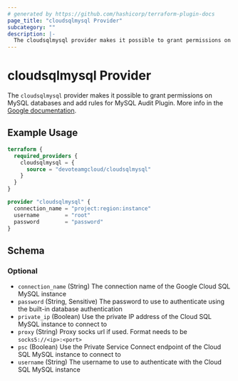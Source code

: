 ```yaml
---
# generated by https://github.com/hashicorp/terraform-plugin-docs
page_title: "cloudsqlmysql Provider"
subcategory: ""
description: |-
  The cloudsqlmysql provider makes it possible to grant permissions on MySQL databases and add rules for MySQL Audit Plugin. More info in the Google documentation https://cloud.google.com/sql/docs/mysql/db-audit.
---
```


# cloudsqlmysql Provider

The `cloudsqlmysql` provider makes it possible to grant permissions on MySQL databases and add rules for MySQL Audit Plugin. More info in the [Google documentation](https://cloud.google.com/sql/docs/mysql/db-audit).

## Example Usage

```terraform
terraform {
  required_providers {
    cloudsqlmysql = {
      source = "devoteamgcloud/cloudsqlmysql"
    }
  }
}

provider "cloudsqlmysql" {
  connection_name = "project:region:instance"
  username        = "root"
  password        = "password"
}
```

<!-- schema generated by tfplugindocs -->
## Schema

### Optional

- `connection_name` (String) The connection name of the Google Cloud SQL MySQL instance
- `password` (String, Sensitive) The password to use to authenticate using the built-in database authentication
- `private_ip` (Boolean) Use the private IP address of the Cloud SQL MySQL instance to connect to
- `proxy` (String) Proxy socks url if used. Format needs to be `socks5://<ip>:<port>`
- `psc` (Boolean) Use the Private Service Connect endpoint of the Cloud SQL MySQL instance to connect to
- `username` (String) The username to use to authenticate with the Cloud SQL MySQL instance

